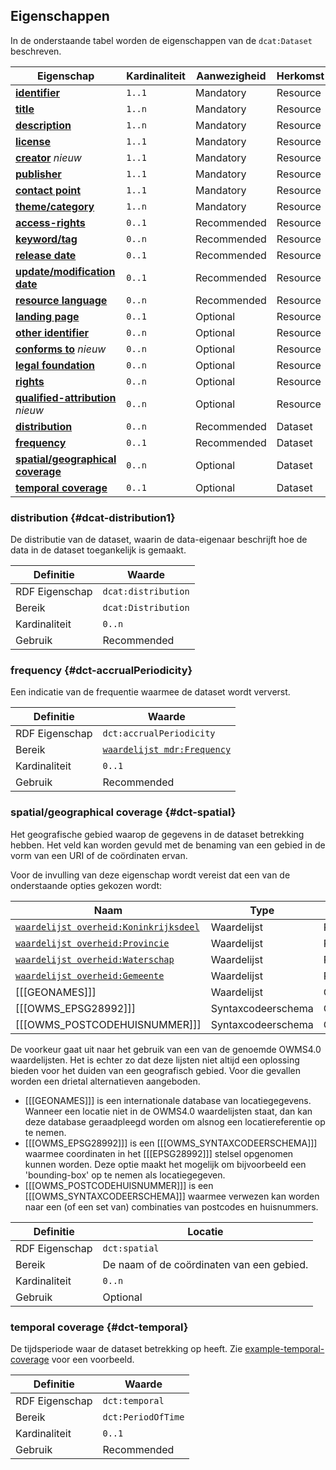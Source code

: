 ## Eigenschappen

In de onderstaande tabel worden de eigenschappen van de `dcat:Dataset` beschreven.

| **Eigenschap**                                                                     | Kardinaliteit | Aanwezigheid | Herkomst |
| ---------------------------------------------------------------------------------- | ------------- | ------------ | -------- |
| [**identifier**](#dct-identifier)                                                  | `1..1`        | Mandatory    | Resource |
| [**title**](#dct-title)                                                            | `1..n`        | Mandatory    | Resource |
| [**description**](#dct-description)                                                | `1..n`        | Mandatory    | Resource |
| [**license**](#dct-license)                                                        | `1..1`        | Mandatory    | Resource |
| [**creator**](#dct-creator) <em class="new">nieuw</em>                             | `1..1`        | Mandatory    | Resource |
| [**publisher**](#dct-publisher)                                                    | `1..1`        | Mandatory    | Resource |
| [**contact point**](#dcat-contactPoint)                                            | `1..1`        | Mandatory    | Resource |
| [**theme/category**](#dcat-theme)                                                  | `1..n`        | Mandatory    | Resource |
| [**access-rights**](#dct-accessRights)                                             | `0..1`        | Recommended  | Resource |
| [**keyword/tag**](#dcat-keyword)                                                   | `0..n`        | Recommended  | Resource |
| [**release date**](#dct-issued)                                                    | `0..1`        | Recommended  | Resource |
| [**update/modification date**](#dct-modified)                                      | `0..1`        | Recommended  | Resource |
| [**resource language**](#dct-language)                                             | `0..n`        | Recommended  | Resource |
| [**landing page**](#dcat-landingPage)                                              | `0..1`        | Optional     | Resource |
| [**other identifier**](#adms-identifier)                                           | `0..n`        | Optional     | Resource |
| [**conforms to**](#dct-conformsTo) <em class="new">nieuw</em>                      | `0..n`        | Optional     | Resource |
| [**legal foundation**](#donl-grondslag)                                            | `0..n`        | Optional     | Resource |
| [**rights**](#rights)                                                              | `0..n`        | Optional     | Resource |
| [**qualified-attribution**](#prov-qualifiedAttribution) <em class="new">nieuw</em> | `0..n`        | Optional     | Resource |
| [**distribution**](#dcat-distribution1)                                            | `0..n`        | Recommended  | Dataset  |
| [**frequency**](#dct-accrualPeriodicity)                                           | `0..1`        | Recommended  | Dataset  |
| [**spatial/geographical coverage**](#dct-spatial)                                  | `0..n`        | Optional     | Dataset  |
| [**temporal coverage**](#dct-temporal)                                             | `0..1`        | Optional     | Dataset  |

### distribution {#dcat-distribution1}

De distributie van de dataset, waarin de data-eigenaar beschrijft hoe de data in de dataset toegankelijk is gemaakt.

| Definitie      | Waarde              |
| -------------- | ------------------- |
| RDF Eigenschap | `dcat:distribution` |
| Bereik         | `dcat:Distribution` |
| Kardinaliteit  | `0..n`              |
| Gebruik        | Recommended         |

### frequency {#dct-accrualPeriodicity}

Een indicatie van de frequentie waarmee de dataset wordt ververst.

| Definitie      | Waarde                                                    |
| -------------- | --------------------------------------------------------- |
| RDF Eigenschap | `dct:accrualPeriodicity`                                  |
| Bereik         | [`waardelijst mdr:Frequency`](#waardelijst-mdr-Frequency) |
| Kardinaliteit  | `0..1`                                                    |
| Gebruik        | Recommended                                               |

### spatial/geographical coverage {#dct-spatial}

Het geografische gebied waarop de gegevens in de dataset betrekking hebben. Het veld kan worden gevuld met de benaming 
van een gebied in de vorm van een URI of de coördinaten ervan.

Voor de invulling van deze eigenschap wordt vereist dat een van de onderstaande opties gekozen wordt:

| Naam                                                                            | Type               | Gebruik     |
| ------------------------------------------------------------------------------- | ------------------ | ----------- |
| [`waardelijst overheid:Koninkrijksdeel`](#waardelijst-overheid-Koninkrijksdeel) | Waardelijst        | Recommended |
| [`waardelijst overheid:Provincie`](#waardelijst-overheid-Provincie)             | Waardelijst        | Recommended |
| [`waardelijst overheid:Waterschap`](#waardelijst-overheid-Waterschap)           | Waardelijst        | Recommended |
| [`waardelijst overheid:Gemeente`](#waardelijst-overheid-Gemeente)               | Waardelijst        | Recommended |
| [[[GEONAMES]]]                                                                  | Waardelijst        | Optional    |
| [[[OWMS_EPSG28992]]]                                                            | Syntaxcodeerschema | Optional    |
| [[[OWMS_POSTCODEHUISNUMMER]]]                                                   | Syntaxcodeerschema | Optional    |

De voorkeur gaat uit naar het gebruik van een van de genoemde OWMS4.0 waardelijsten. Het is echter zo dat deze lijsten
niet altijd een oplossing bieden voor het duiden van een geografisch gebied. Voor die gevallen worden een drietal 
alternatieven aangeboden.

- [[[GEONAMES]]] is een internationale database van locatiegegevens. Wanneer een locatie niet in de OWMS4.0 
  waardelijsten staat, dan kan deze database geraadpleegd worden om alsnog een locatiereferentie op te nemen.
- [[[OWMS_EPSG28992]]] is een [[[OWMS_SYNTAXCODEERSCHEMA]]] waarmee coordinaten in het [[[EPSG28992]]] stelsel opgenomen 
  kunnen worden. Deze optie maakt het mogelijk om bijvoorbeeld een 'bounding-box' op te nemen als locatiegegeven.
- [[[OWMS_POSTCODEHUISNUMMER]]] is een [[[OWMS_SYNTAXCODEERSCHEMA]]] waarmee verwezen kan worden naar een (of een set 
  van) combinaties van postcodes en huisnummers.

| Definitie      | Locatie                                   |
| -------------- | ----------------------------------------- |
| RDF Eigenschap | `dct:spatial`                             |
| Bereik         | De naam of de coördinaten van een gebied. |
| Kardinaliteit  | `0..n`                                    |
| Gebruik        | Optional                                  |

<div class="issue" data-number="3"></div>

### temporal coverage {#dct-temporal}

De tijdsperiode waar de dataset betrekking op heeft. Zie [example-temporal-coverage](#temporal-coverage-0) voor een voorbeeld.

| Definitie      | Waarde             |
| -------------- | ------------------ |
| RDF Eigenschap | `dct:temporal`     |
| Bereik         | `dct:PeriodOfTime` |
| Kardinaliteit  | `0..1`             |
| Gebruik        | Recommended        |

